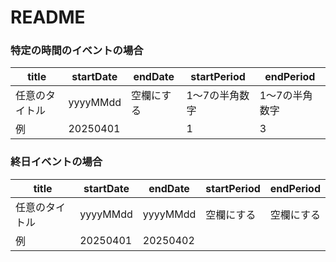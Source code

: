 # README

### 特定の時間のイベントの場合

| title | startDate | endDate | startPeriod | endPeriod |
| --- | --- | --- | --- | --- |
| 任意のタイトル | yyyyMMdd | 空欄にする | 1〜7の半角数字 | 1〜7の半角数字 |
| 例 | 20250401 |  | 1 | 3 |

### 終日イベントの場合

| title | startDate | endDate | startPeriod | endPeriod |
| --- | --- | --- | --- | --- |
| 任意のタイトル | yyyyMMdd | yyyyMMdd | 空欄にする | 空欄にする |
| 例 | 20250401 | 20250402 |  |  |